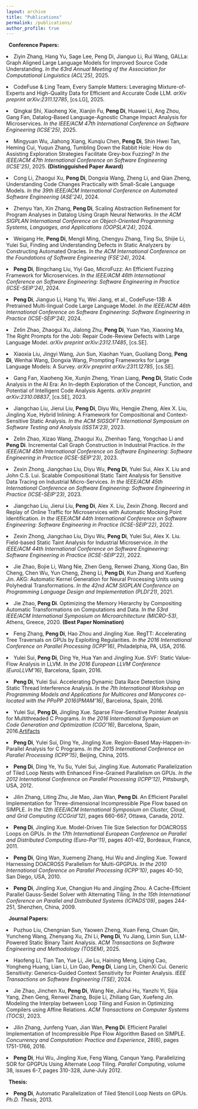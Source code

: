 ```yaml
---
layout: archive
title: "Publications"
permalink: /publications/
author_profile: true
---
```


<!-- {% if author.googlescholar %}
  You can also find my articles on <u><a href="{{author.googlescholar}}">my Google Scholar profile</a>.</u>
{% endif %}

{% include base_path %}

{% for post in site.publications reversed %}
  {% include archive-single.html %}
{% endfor %} -->

<b>&nbsp;&nbsp;Conference Papers:</b>


<p style="margin-bottom: 6px">
<li>
<span>
Ziyin Zhang, Hang Yu, Sage Lee, Peng Di, Jianguo Li, Rui Wang, GALLa: Graph Aligned Large Language Models for Improved Source Code Understanding.
<i>In the 63rd Annual Meeting of the Association for Computational Linguistics (ACL'25)</i>, 2025.
</span></li>
</p>

<p style="margin-bottom: 6px">
<li>
<span>
CodeFuse & Ling Team, Every Sample Matters: Leveraging Mixture-of-Experts and High-Quality Data for Efficient and Accurate Code LLM.
<i>arXiv preprint arXiv:2311.12785</i>, [cs.LG], 2025.
</span></li>
</p>

<p style="margin-bottom: 6px">
<li>
<span>
Qingkai Shi, Xiaoheng Xie, Xianjin Fu, <b>Peng Di</b>, Huawei Li, Ang Zhou, Gang Fan, Datalog-Based Language-Agnostic Change Impact Analysis for Microservices. <i>In the IEEE/ACM 47th International Conference on Software Engineering (ICSE'25)</i>, 2025.
</span></li>
</p>


<p style="margin-bottom: 6px">
<li>
<span>
Mingyuan Wu, Jiahong Xiang, Kunqiu Chen, <b>Peng Di</b>, Shin Hwei Tan, Heming Cui, Yuqun Zhang, Tumbling Down the Rabbit Hole: How do Assisting Exploration Strategies Facilitate Grey-box Fuzzing? <i>In the IEEE/ACM 47th International Conference on Software Engineering (ICSE'25)</i>, 2025. <b>(Distingguished Paper Award)</b>
</span></li>
</p>

<p style="margin-bottom: 6px">
<li>
<span>
Cong Li, Zhaogui Xu, <b>Peng Di</b>, Dongxia Wang, Zheng Li, and Qian Zheng, Understanding Code Changes Practically with Small-Scale Language Models. <i>In the 39th IEEE/ACM International Conference on Automated Software Engineering (ASE'24)</i>, 2024.
</span></li>
</p>

<p style="margin-bottom: 6px">
<li>
<span>
Zhenyu Yan, Xin Zhang, <b>Peng Di</b>, Scaling Abstraction Refinement for Program Analyses in Datalog Using Graph Neural Networks.
<i>In the ACM SIGPLAN International Conference on Object-Oriented Programming Systems, Languages, and Applications (OOPSLA'24)</i>, 2024.
</span></li>
</p>

<p style="margin-bottom: 6px">
<li>
<span>
Weigang He, <b>Peng Di</b>, Mengli Ming, Chengyu Zhang, Ting Su, Shijie Li, Yulei Sui, Finding and Understanding Defects in Static Analyzers by Constructing Automated Oracles.
<i>In the ACM International Conference on the Foundations of Software Engineering (FSE'24)</i>, 2024.
</span></li>
</p>

<p style="margin-bottom: 6px">
<li>
<span>
<b>Peng Di</b>, Bingchang Liu, Yiyi Gao, MicroFuzz: An Efficient Fuzzing Framework for Microservices.
<i>In the IEEE/ACM 46th International Conference on Software Engineering: Software Engineering in Practice (ICSE-SEIP'24)</i>, 2024.
</span></li>
</p>

<p style="margin-bottom: 6px">
<li>
<span>
<b>Peng Di</b>, Jianguo Li, Hang Yu, Wei Jiang, et al., CodeFuse-13B: A Pretrained Multi-lingual Code Large Language Model.
<i>In the IEEE/ACM 46th International Conference on Software Engineering: Software Engineering in Practice (ICSE-SEIP'24)</i>, 2024.
</span></li>
</p>

<p style="margin-bottom: 6px">
<li>
<span>
Zelin Zhao, Zhaogui Xu, Jialong Zhu, <b>Peng Di</b>, Yuan Yao, Xiaoxing Ma, The Right Prompts for the Job: Repair Code-Review Defects with Large Language Model.
<i>arXiv preprint arXiv:2312.17485</i>, [cs.SE]. 
</span></li>
</p>


<p style="margin-bottom: 6px">
<li>
<span>
Xiaoxia Liu, Jingyi Wang, Jun Sun, Xiaohan Yuan, Guoliang Dong, <b>Peng Di</b>, Wenhai Wang, Dongxia Wang, Prompting Frameworks for Large Language Models: A Survey.
<i>arXiv preprint arXiv:2311.12785</i>, [cs.SE]. 
</span></li>
</p>


<p style="margin-bottom: 6px">
<li>
<span>
Gang Fan, Xiaoheng Xie, Xunjin Zheng, Yinan Liang, <b>Peng Di</b>, Static Code Analysis in the AI Era: An In-depth Exploration of the Concept, Function, and Potential of Intelligent Code Analysis Agents.
<i>arXiv preprint arXiv:2310.08837</i>, [cs.SE], 2023. 
</span></li>
</p>



<p style="margin-bottom: 6px">
<li>
<span>
Jiangchao Liu, Jierui Liu, <b>Peng Di</b>, Diyu Wu, Hengjie Zheng, Alex X. Liu, Jingling Xue, Hybrid Inlining: A Framework for Compositional and Context-Sensitive Static Analysis.
<i>In the ACM SIGSOFT International Symposium on Software Testing and Analysis (ISSTA'23)</i>, 2023.
</span></li>
</p>

<p style="margin-bottom: 6px">
<li>
<span>
Zelin Zhao, Xizao Wang, Zhaogui Xu, Zhenhao Tang, Yongchao Li and <b>Peng Di</b>. Incremental Call Graph Construction in Industrial Practice.
<i>In the IEEE/ACM 45th International Conference on Software Engineering: Software Engineering in Practice (ICSE-SEIP'23)</i>, 2023.
</span></li>
</p>

<p style="margin-bottom: 6px">
<li>
<span>
Zexin Zhong, Jiangchao Liu, Diyu Wu, <b>Peng Di</b>, Yulei Sui, Alex X. Liu and John C.S. Lui.	Scalable Compositional Static Taint Analysis for Sensitive Data Tracing on Industrial Micro-Services.
<i>In the IEEE/ACM 45th International Conference on Software Engineering: Software Engineering in Practice (ICSE-SEIP'23)</i>, 2023.
</span></li>
</p>

<p style="margin-bottom: 6px">
<li>
<span>
Jiangchao Liu, Jierui Liu, <b>Peng Di</b>, Alex X. Liu, Zexin Zhong. Record and Replay of Online Traffic for Microservices with Automatic Mocking Point Identification.
<i>In the IEEE/ACM 44th International Conference on Software Engineering: Software Engineering in Practice (ICSE-SEIP'22)</i>, 2022.
</span></li>
</p>

<p style="margin-bottom: 6px">
<li>
<span>
Zexin Zhong, Jiangchao Liu, Diyu Wu, <b>Peng Di</b>, Yulei Sui, Alex X. Liu. Field-based Static Taint Analysis for Industrial Microservice.
<i>In the IEEE/ACM 44th International Conference on Software Engineering: Software Engineering in Practice (ICSE-SEIP'22)</i>, 2022.
</span></li>
</p>

<p style="margin-bottom: 6px">
<li>
<span>
Jie Zhao, Bojie Li, Wang Nie, Zhen Geng, Renwei Zhang, Xiong Gao, Bin Cheng, Chen Wu, Yun Cheng, Zheng Li, <b>Peng Di</b>, Kun Zhang and Xuefeng Jin. AKG: Automatic Kernel Generation for Neural Processing Units using Polyhedral Transformations.
<i>In the 42nd ACM SIGPLAN Conference on Programming Language Design and Implementation (PLDI'21)</i>, 2021.
</span></li>
</p>

<p style="margin-bottom: 6px">
<li>
<span>
Jie Zhao, <b>Peng Di</b>. Optimizing the Memory Hierarchy by Compositing Automatic Transformations on Computations and Data.
<i>In the 53rd IEEE/ACM International Symposium on Microarchitecture (MICRO-53)</i>, Athens, Greece, 2020. <b>(Best Paper Nomination)</b>
</span></li>
</p>

<p style="margin-bottom: 6px">
<li>
<span>
Feng Zhang, <b>Peng Di</b>, Hao Zhou and Jingling Xue. RegTT: Accelerating Tree Traversals on GPUs by Exploiting Regularities.
<i>In the 2016 International Conference on Parallel Processing (ICPP'16)</i>, Philadelphia, PA, USA, 2016.
</span></li>
</p>

<p style="margin-bottom: 6px">
<li>
<span>
Yulei Sui, <b>Peng Di</b>, Ding Ye, Hua Yan and Jingling Xue. SVF: Static Value-Flow Analysis in LLVM.
<i>In the 2016 European LLVM Conference (EuroLLVM'16)</i>, Barcelona, Spain, 2016.
</span></li>
</p>

<p style="margin-bottom: 6px">
<li>
<span> 
<b>Peng Di</b>, Yulei Sui. Accelerating Dynamic Data Race Detection Using Static
Thread Interference Analysis.
<i>In the 7th International Workshop on Programming Models and Applications for Multicores and Manycores co-located with the PPoPP 2016(PMAM'16)</i>, Barcelona, Spain, 2016.
</span></li>
</p>

<p style="margin-bottom: 6px">
<li>
<span>
Yulei Sui, <b>Peng Di</b>, Jingling Xue. Sparse Flow-Sensitive Pointer Analysis for Multithreaded C Programs.
<i>In the 2016 International Symposium on Code Generation and Optimization (CGO'16)</i>, Barcelona, Spain, 2016.<a href="http://www.cse.unsw.edu.au/~corg/fsam">Artifacts</a>
</span></li>
</p>

<p style="margin-bottom: 6px">
<li>
<span>
<b>Peng Di</b>, Yulei Sui, Ding Ye, Jingling Xue. Region-Based May-Happen-in-Parallel Analysis for C Programs.
<i>In the 2015 International Conference on Parallel Processing (ICPP'15)</i>, Beijing, China, 2015.</span></li>
</p>

<p style="margin-bottom: 6px">
<li>
<span>
<b>Peng Di</b>, Ding Ye, Yu Su, Yulei Sui, Jingling Xue. Automatic Parallelization of Tiled Loop Nests with Enhanced Fine-Grained Parallelism on GPUs.
<i>In the 2012 International Conference on Parallel Processing (ICPP'12)</i>, Pittsburgh, USA, 2012.</span></li>
</p>


<p style="margin-bottom: 6px">
<li>
<span>
Jilin Zhang, Liting Zhu, Jie Mao, Jian Wan, <b>Peng Di</b>. An Efficient Parallel Implementation for Three-dimensional Incompressible Pipe Flow based on SIMPLE. 
<i>In the 12th IEEE/ACM International Symposium on Cluster, Cloud, and Grid Computing (CCGrid'12)</i>, pages 660-667, Ottawa, Canada, 2012.</span></li>
</p>

<p style="margin-bottom: 6px">
<li>
<span>
<b>Peng Di</b>, Jingling Xue. Model-Driven Tile Size Selection for DOACROSS Loops on GPUs. 
<i>In the 17th International European Conference on Parallel and Distributed Computing (Euro-Par'11)</i>, pages 401-412, Bordeaux, France, 2011.</span></li>
</p>

<p style="margin-bottom: 6px">
<li>
<span>
<b>Peng Di</b>, Qing Wan, Xuemeng Zhang, Hui Wu and Jingling Xue. Toward Harnessing DOACROSS Parallelism for Multi-GPGPUs. 
<i>In the 2010 International Conference on Parallel Processing (ICPP'10)</i>, pages 40-50, San Diego, USA, 2010.</span></li>
</p>

<p style="margin-bottom: 6px">
<li>
<span>
<b>Peng Di</b>, Jingling Xue, Changjun Hu and Jingjing Zhou. A Cache-Effcient Parallel Gauss-Seidel Solver with Alternating Tiling. 
<i>In the 15th International Conference on Parallel and Distributed Systems (ICPADS'09)</i>, pages 244-251, Shenzhen, China, 2009.</span></li>
</p>

<b>&nbsp;&nbsp;Journal Papers:</b>

<p style="margin-bottom: 6px">
<li>
<span>
Puzhuo Liu, Chengnian Sun, Yaowen Zheng, Xuan Feng, Chuan Qin, Yuncheng Wang, Zhenyang Xu, Zhi Li, <b>Peng Di</b>, Yu Jiang, Limin Sun, LLM-Powered Static Binary Taint Analysis.
<i>ACM Transactions on Software Engineering and Methodology (TOSEM)</i>, 2025.
</span></li>
</p>


<p style="margin-bottom: 6px">
<li>
<span>
Haofeng	Li, Tian Tan, Yue Li, Jie Lu, Haining Meng, Liqing Cao, Yongheng Huang, Lian Li, Lin Gao, <b>Peng Di</b>, Liang Lin, ChenXi Cui. Generic Sensitivity: Generics-Guided Context Sensitivity for Pointer Analysis.
<i>IEEE Transactions on Software Engineering (TSE)</i>, 2024.
</span></li>
</p>


<p style="margin-bottom: 10px">
<li>
<span>
Jie Zhao, Jinchen Xu, <b>Peng Di</b>, Wang Nie, Jiahui Hu, Yanzhi Yi, Sijia Yang, Zhen Geng, Renwei Zhang, Bojie Li, Zhiliang Gan, Xuefeng Jin. Modeling the Interplay between Loop Tiling and Fusion in Optimizing Compilers using Affine Relations. 
<i>ACM Transactions on Computer Systems (TOCS)</i>, 2023.</span></li>
</p>

<p style="margin-bottom: 10px">
<li>
<span>
Jilin Zhang, Junfeng Yuan, Jian Wan, <b>Peng Di</b>. Efficient Parallel Implementation of Incompressible Pipe Flow Algorithm Based on SIMPLE. 
<i>Concurrency and Computation: Practice and Experience</i>, 28(6), pages 1751-1766, 2016.</span></li>
</p>

<p style="margin-bottom: 10px">
<li>
<span>
<b>Peng Di</b>, Hui Wu, Jingling Xue, Feng Wang, Canqun Yang. Parallelizing SOR for GPGPUs Using Alternate Loop Tiling. 
<i>Parallel Computing</i>, volume 38, issues 6-7, pages 310-328, June-July 2012.</span></li>
</p>


<b>&nbsp;&nbsp;Thesis:</b>

<p style="margin-bottom: 10px">
<li>
<span>
<b>Peng Di</b>, Automatic Parallelization of Tiled Stencil Loop Nests on GPUs. 
<i>Ph.D. Thesis</i>, 2013.</span></li>
</p>
